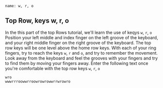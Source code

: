 ```ngMeta
name: w, r, o
```

## Top Row, keys  w, r, o

In the this part of the top Rows tutorial, we'll learn the use of keqys `w`, `r`, `o`
Position your left middle and index finger on the left groove of the keyboard, and your right middle finger on the right groove of the keyboard. The top row keys will be one level above the home row keys. With each of your ring fingers, try to reach the keys `w`, `r` and `o`, and try to remember the movement. Look away from the keyboard and feel the grooves with your fingers and try to find them by moving your fingers away.
Enter the following text once you're comfortable with the top row keys  `w`,  `r`, `o`


```practicetyping
wro
wwwrrroowwrroowrowrowwrrwrowro
```